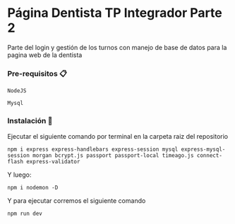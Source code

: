 # Página Dentista TP Integrador Parte 2

Parte del login y gestión de los turnos con manejo de base de datos para la pagina web de la dentista

### Pre-requisitos 📋

```
NodeJS
```

```
Mysql
```

### Instalación 🔧

Ejecutar el siguiente comando por terminal en la carpeta raiz del repositorio

```
npm i express express-handlebars express-session mysql express-mysql-session morgan bcrypt.js passport passport-local timeago.js connect-flash express-validator

```

Y luego:

```
npm i nodemon -D
```

Y para ejecutar corremos el siguiente comando

```
npm run dev
```
